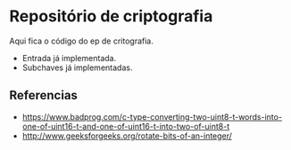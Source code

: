 # Repositório de criptografia

Aqui fica o código do ep de critografia.

- Entrada já implementada.
- Subchaves já implementadas.

## Referencias
- https://www.badprog.com/c-type-converting-two-uint8-t-words-into-one-of-uint16-t-and-one-of-uint16-t-into-two-of-uint8-t
- http://www.geeksforgeeks.org/rotate-bits-of-an-integer/
